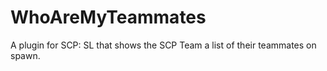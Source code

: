 # WhoAreMyTeammates
A plugin for SCP: SL that shows the SCP Team a list of their teammates on spawn.
